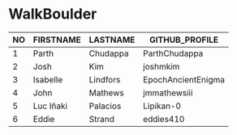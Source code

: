 # WalkBoulder


NO  | FIRSTNAME | LASTNAME  | GITHUB_PROFILE
--  |---------- |---------  |---------------
1   | Parth     | Chudappa  | ParthChudappa
2   | Josh      |  Kim      | joshmkim
3   | Isabelle  | Lindfors  | EpochAncientEnigma
4   | John      | Mathews   | jmmathewsiii
5   | Luc Iñaki | Palacios  | Lipikan-0
6   | Eddie     | Strand    | eddies410
